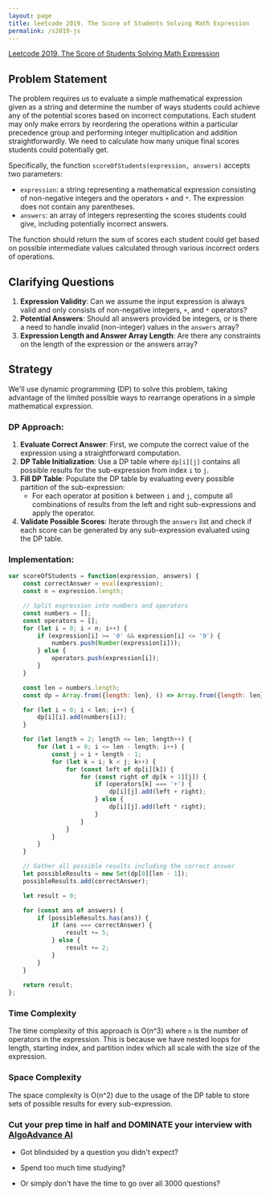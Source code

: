 ```yaml
---
layout: page
title: leetcode 2019. The Score of Students Solving Math Expression
permalink: /s2019-js
---
```

[Leetcode 2019. The Score of Students Solving Math Expression](https://algoadvance.github.io/algoadvance/l2019)
## Problem Statement
The problem requires us to evaluate a simple mathematical expression given as a string and determine the number of ways students could achieve any of the potential scores based on incorrect computations. Each student may only make errors by reordering the operations within a particular precedence group and performing integer multiplication and addition straightforwardly. We need to calculate how many unique final scores students could potentially get.

Specifically, the function `scoreOfStudents(expression, answers)` accepts two parameters:
- `expression`: a string representing a mathematical expression consisting of non-negative integers and the operators `+` and `*`. The expression does not contain any parentheses.
- `answers`: an array of integers representing the scores students could give, including potentially incorrect answers.

The function should return the sum of scores each student could get based on possible intermediate values calculated through various incorrect orders of operations.

## Clarifying Questions
1. **Expression Validity**: Can we assume the input expression is always valid and only consists of non-negative integers, `+`, and `*` operators?
2. **Potential Answers**: Should all answers provided be integers, or is there a need to handle invalid (non-integer) values in the `answers` array?
3. **Expression Length and Answer Array Length**: Are there any constraints on the length of the expression or the answers array?

## Strategy
We'll use dynamic programming (DP) to solve this problem, taking advantage of the limited possible ways to rearrange operations in a simple mathematical expression.

### DP Approach:
1. **Evaluate Correct Answer**: First, we compute the correct value of the expression using a straightforward computation.
2. **DP Table Initialization**: Use a DP table where `dp[i][j]` contains all possible results for the sub-expression from index `i` to `j`.
3. **Fill DP Table**: Populate the DP table by evaluating every possible partition of the sub-expression:
   - For each operator at position `k` between `i` and `j`, compute all combinations of results from the left and right sub-expressions and apply the operator.
4. **Validate Possible Scores**: Iterate through the `answers` list and check if each score can be generated by any sub-expression evaluated using the DP table.

### Implementation:

```javascript
var scoreOfStudents = function(expression, answers) {
    const correctAnswer = eval(expression);
    const n = expression.length;

    // Split expression into numbers and operators
    const numbers = [];
    const operators = [];
    for (let i = 0; i < n; i++) {
        if (expression[i] >= '0' && expression[i] <= '9') {
            numbers.push(Number(expression[i]));
        } else {
            operators.push(expression[i]);
        }
    }

    const len = numbers.length;
    const dp = Array.from({length: len}, () => Array.from({length: len}, () => new Set()));

    for (let i = 0; i < len; i++) {
        dp[i][i].add(numbers[i]);
    }

    for (let length = 2; length <= len; length++) {
        for (let i = 0; i <= len - length; i++) {
            const j = i + length - 1;
            for (let k = i; k < j; k++) {
                for (const left of dp[i][k]) {
                    for (const right of dp[k + 1][j]) {
                        if (operators[k] === '+') {
                            dp[i][j].add(left + right);
                        } else {
                            dp[i][j].add(left * right);
                        }
                    }
                }
            }
        }
    }

    // Gather all possible results including the correct answer
    let possibleResults = new Set(dp[0][len - 1]);
    possibleResults.add(correctAnswer);

    let result = 0;

    for (const ans of answers) {
        if (possibleResults.has(ans)) {
            if (ans === correctAnswer) {
                result += 5;
            } else {
                result += 2;
            }
        }
    }
    
    return result;
};
```

### Time Complexity
The time complexity of this approach is O(n^3) where `n` is the number of operators in the expression. This is because we have nested loops for length, starting index, and partition index which all scale with the size of the expression.

### Space Complexity
The space complexity is O(n^2) due to the usage of the DP table to store sets of possible results for every sub-expression.


### Cut your prep time in half and DOMINATE your interview with [AlgoAdvance AI](https://algoAdvance.com)

- Got blindsided by a question you didn't expect?

- Spend too much time studying?

- Or simply don't have the time to go over all 3000 questions?

